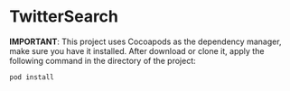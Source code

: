 # TwitterSearch

**IMPORTANT**: This project uses Cocoapods as the dependency manager, make sure you have it installed. After download or clone it, apply the following command in the directory of the project:

```
pod install 
